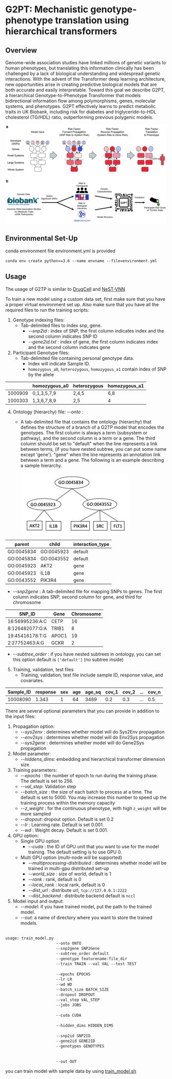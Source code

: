 # G2PT: Mechanistic genotype-phenotype translation using hierarchical transformers

## Overview

Genome-wide association studies have linked millions of genetic variants to human phenotypes, but translating this information clinically has been challenged by a lack of biological understanding and widespread genetic interactions. 
With the advent of the Transformer deep learning architecture, new opportunities arise in creating predictive biological models that are both accurate and easily interpretable. 
Toward this goal we describe G2PT, a hierarchical Genotype-to-Phenotype Transformer that models bidirectional information flow among polymorphisms, genes, molecular systems, and phenotypes. 
G2PT effectively learns to predict metabolic traits in UK Biobank, including risk for diabetes and triglyceride-to-HDL cholesterol (TG/HDL) ratio, outperforming previous polygenic models. 


![Figure_1](./Figures/Figure_1.jpg)

## Environmental Set-Up

conda environment file environment.yml is provided
```
conda env create python==3.6 --name envname --file=environment.yml
```

## Usage

The usage of G2TP is similar to [DrugCell](https://github.com/idekerlab/DrugCell) and [NeST-VNN](https://github.com/idekerlab/nest_vnn)

To train a new model using a custom data set, first make sure that you have
a proper virtual environment set up. Also make sure that you have all the required files
to run the training scripts:

1. Genotype indexing files:
    * Tab-delimited files to index snp, gene. 
      * _--snp2id_ : index of SNP, the first column indicates index and the second column indicates SNP ID 
      * _--gene2id.txt_ : index of gene, the first column indicates index and the second column indicates gene
2. Participant Genotype files:
    * Tab-delimited file containing personal genotype data. 
      * Index will indicate Sample ID. 
      * `homozygous_a0`, `heterozygous`, `homozygous_a1` contain index of SNP by the allele   

|         | homozygous_a0 | heterozygous | homozygous_a1 |
|---------|---------------|--------------|---------------|
| 1000909 | 0,1,3,5,7,9   | 2,4,5        | 6,8           |
| 1000303 | 1,3,6,7,8,9   | 2,5          | 4             |

4. Ontology (hierarchy) file: _--onto_ :
    * A tab-delimited file that contains the ontology (hierarchy) that defines the structure of a branch
    of a G2TP model that encodes the genotypes. The first column is always a term (subsystem or pathway),
    and the second column is a term or a gene.
    The third column should be set to "default" when the line represents a link between terms, (if you have nested subtree, you can put some name except 'gene').
    "gene" when the line represents an annotation link between a term and a gene.
    The following is an example describing a sample hierarchy.

        ![Ontology](./Figures/ontology.png)

| parent     | child      | interaction_type |
|------------|------------|------------------|
| GO:0045834 | GO:0045923 | default          |
| GO:0045834 | GO:0043552 | default          |
| GO:0045923 | AKT2       | gene             |
| GO:0045923 | IL1B       | gene             |
| GO:0043552 | PIK3R4     | gene             |
  * _--snp2gene_ : A tab-delimited file for mapping SNPs to genes. The first column indicates SNP, second column for gene, and third for chromosome

| SNP_ID           | Gene       | Chromosome |
|------------------|------------|------------|
| 16:56995236:A:C  |	CETP	| 16 |
|8:126482077:G:A	| TRIB1	| 8 |
|19:45416178:T:G	| APOC1	| 19 |
|2:27752463:A:G	| GCKR	| 2 |

  * _--subtree_order_ : if you have nested subtrees in ontology, you can set this option default is `['default']` (no subtree inside)


5. Training, validation, test files
   * Training, validation, test file include sample ID, response value, and covariates. 

| Sample_ID | response | sex | age | age_sq | cov_1 | cov_2 | ... | cov_n |
| --- | --- | --- | --- | --- | --- | --- | --- | --- | 
| 10008090 | 1.343 | 1 | 64 | 3489 | 0.2 | 0.3 | ... | 0.5 |


There are several optional parameters that you can provide in addition to the input files:

1. Propagation option:
   * _--sys2env_ : determines whether model will do Sys2Env propagation
   * _--env2sys_ : determines whether model will do Env2Sys propagation
   * _--sys2gene_ : determines whether model will do Gene2Sys propagation
2. Model parameter:
   * _--hiddens_dims_: embedding and hierarchical transformer dimension size
3. Training parameters: 
   * _--epochs_ : the number of epoch to run during the training phase. The default is set to 256.
   * _--val_step_: Validation step
   * _--batch_size_ : the size of each batch to process at a time. The default is set to 5000.
You may increase this number to speed up the training process within the memory capacity
   * _--z_weight_ : for the continuous phenotype, with high `z_weight` will be more sampled  
   * _--dropout_: dropout option. Default is set 0.2
   * _--lr_ : Learning rate. Default is set 0.001.
   * _--wd_ : Weight decay. Default is set 0.001.
4. GPU option:
   * Single GPU option
     * _--cuda_ : the ID of GPU unit that you want to use for the model training. The default setting
     is to use GPU 0.
   * Multi GPU option (multi-node will be supported)
     * _--multiprocessing-distributed_ : determines whether model will be trained in multi-gpu distributed set-up
     * _--world_size_ : size of world, default is 1
     * _--rank_ : rank, default is 0
     * _--local_rank_ : local rank, default is 0
     * _--dist_url_ : distribute url, `tcp://127.0.0.1:2222`
     * _--dist_backend_ : distribute backend default is `nccl`
5. Model input and output:
   * _--model_: if you have trained model, put the path to the trained model.
   * _--out_: a name of directory where you want to store the trained models.


```
                  
usage: train_model.py 
                      --onto ONTO
                      --snp2gene SNP2Gene
                      --subtree_order default
                      --genotype featurename:file_dir
                      --train TRAIN --val VAL --test TEST
                      
                      --epochs EPOCHS
                      --lr LR
                      --wd WD
                      --batch_size BATCH_SIZE
                      --dropout DROPOUT
                      --val_step VAL_STEP
                      --jobs JOBS
                      
                      --cuda CUDA
                      
                      --hidden_dims HIDDEN_DIMS
                      
                      --snp2id SNP2ID
                      --gene2id GENE2ID
                      --genotypes GENOTYPES
                      
                      
                      --out OUT
```

you can train model with sample data by using [train_model.sh](train_model.sh)


